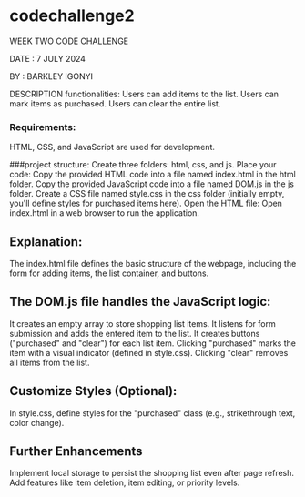 # codechallenge2
WEEK TWO CODE CHALLENGE

DATE : 7 JULY 2024

BY : BARKLEY IGONYI
 
 DESCRIPTION 
 functionalities:
Users can add items to the list.
Users can mark items as purchased.
Users can clear the entire list.
 ### Requirements:
 HTML, CSS, and JavaScript are used for development.


###project structure:
Create three folders: html, css, and js.
Place your code:
Copy the provided HTML code into a file named index.html in the html folder.
Copy the provided JavaScript code into a file named DOM.js in the js folder.
Create a CSS file named style.css in the css folder (initially empty, you'll define styles for purchased items here).
Open the HTML file:
Open index.html in a web browser to run the application.
## Explanation:

The index.html file defines the basic structure of the webpage, including the form for adding items, the list container, and buttons.
## The DOM.js file handles the JavaScript logic:
It creates an empty array to store shopping list items.
It listens for form submission and adds the entered item to the list.
It creates buttons ("purchased" and "clear") for each list item.
Clicking "purchased" marks the item with a visual indicator (defined in style.css).
Clicking "clear" removes all items from the list.
## Customize Styles (Optional):
In style.css, define styles for the "purchased" class (e.g., strikethrough text, color change).
## Further Enhancements 

Implement local storage to persist the shopping list even after page refresh.
Add features like item deletion, item editing, or priority levels.
